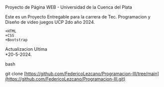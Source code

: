 Proyecto de Página WEB - Universidad de la Cuenca del Plata

Este es un Proyecto Entregable para la carrera de Tec. Programacion y Diseño de video juegos UCP 2do año 2024. 

    +HTML
    +CSS
    +Bootstrap

Actualizacion
Ultima  
*20-5-2024. 
  
bash

git clone [https://github.com/FedericoLezcano/Programacion-III/tree/main](https://github.com/FedericoLezcano/Programacion-III.git)

    

